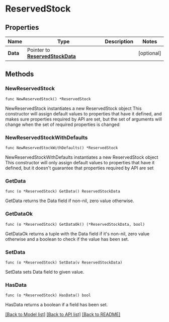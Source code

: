 # ReservedStock

## Properties

Name | Type | Description | Notes
------------ | ------------- | ------------- | -------------
**Data** | Pointer to [**ReservedStockData**](ReservedStockData.md) |  | [optional] 

## Methods

### NewReservedStock

`func NewReservedStock() *ReservedStock`

NewReservedStock instantiates a new ReservedStock object
This constructor will assign default values to properties that have it defined,
and makes sure properties required by API are set, but the set of arguments
will change when the set of required properties is changed

### NewReservedStockWithDefaults

`func NewReservedStockWithDefaults() *ReservedStock`

NewReservedStockWithDefaults instantiates a new ReservedStock object
This constructor will only assign default values to properties that have it defined,
but it doesn't guarantee that properties required by API are set

### GetData

`func (o *ReservedStock) GetData() ReservedStockData`

GetData returns the Data field if non-nil, zero value otherwise.

### GetDataOk

`func (o *ReservedStock) GetDataOk() (*ReservedStockData, bool)`

GetDataOk returns a tuple with the Data field if it's non-nil, zero value otherwise
and a boolean to check if the value has been set.

### SetData

`func (o *ReservedStock) SetData(v ReservedStockData)`

SetData sets Data field to given value.

### HasData

`func (o *ReservedStock) HasData() bool`

HasData returns a boolean if a field has been set.


[[Back to Model list]](../README.md#documentation-for-models) [[Back to API list]](../README.md#documentation-for-api-endpoints) [[Back to README]](../README.md)


